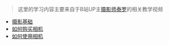 > 这里的学习内容主要来自于B站UP主[摄影师泰罗](https://space.bilibili.com/110683415)的相关教学视频

- [摄影基础](basics.md)
- [如何购买相机](purchase.md)
- [如何使用相机](useCamera.md)
